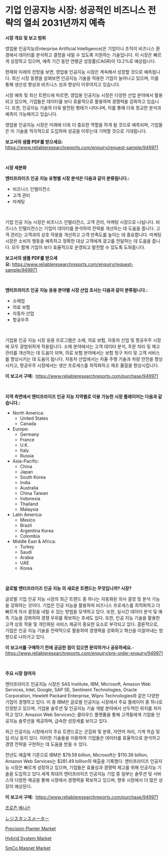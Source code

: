 <p><h1>기업 인공지능 시장: 성공적인 비즈니스 전략의 열쇠 2031년까지 예측</h1></p><p><strong>시장 개요 및 보고 범위</strong></p>
<p><p>영업용 인공지능(Enterprise Artificial Intelligence)은 기업이나 조직이 비즈니스 환경에서 데이터를 분석하고 결정을 내릴 수 있도록 지원하는 기술입니다. 이 시장은 빠르게 성장하고 있으며, 예측 기간 동안 연평균 성장률(CAGR)이 13.2%로 예상됩니다.</p><p>현재와 미래의 전망을 보면, 영업용 인공지능 시장은 계속해서 성장할 것으로 예측됩니다. 최신 시장 동향을 살펴보면 인공지능 기술을 적용한 기업이 늘어나고 있으며, 이를 통해 생산성 향상과 비즈니스 성과 향상이 이루어지고 있습니다. </p><p>시장 예측 및 최신 트렌드에 따르면, 영업용 인공지능 시장은 다양한 산업 분야에서 활용되고 있으며, 기업들은 데이터를 보다 효율적으로 활용하여 경쟁력을 강화하고 있습니다. 또한, 인공지능 기술의 더욱 발전된 형태가 나타나며, 이를 통해 더욱 정교한 분석과 예측이 가능해지고 있습니다. </p><p>영업용 인공지능 시장은 미래에 더욱 더 중요한 역할을 하게 될 것으로 예측되며, 기업들은 이 기술을 적극적으로 도입하여 성공을 이루는데 기여할 것으로 기대됩니다.</p></p>
<p><strong>보고서의 샘플 PDF를 받으세요:</strong> <a href="https://www.reliableresearchreports.com/enquiry/request-sample/949971">https://www.reliableresearchreports.com/enquiry/request-sample/949971</a></p>
<p>&nbsp;</p>
<p><strong>시장 세분화</strong></p>
<p><strong>엔터프라이즈 인공 지능 유형별 시장 분석은 다음과 같이 분류됩니다.:</strong></p>
<p><ul><li>비즈니스 인텔리전스</li><li>고객 관리</li><li>마케팅</li></ul></p>
<p>&nbsp;</p>
<p><p>기업 인공 지능 시장은 비즈니스 인텔리전스, 고객 관리, 마케팅 시장으로 나뉩니다. 비즈니스 인텔리전스는 기업이 데이터를 분석하여 전략을 개선하는 데 도움을 줍니다. 고객 관리는 고객과의 상호 작용을 개선하고 고객 만족도를 높이는 데 중요합니다. 마케팅 시장은 소비자 행동을 예측하고 정확한 대상 고객에게 광고를 전달하는 데 도움을 줍니다. 모두 함께 기업이 보다 효율적으로 운영되고 발전할 수 있도록 도와줍니다.</p></p>
<p><strong>보고서의 샘플 PDF를 받으세요:</strong>&nbsp;<a href="https://www.reliableresearchreports.com/enquiry/request-sample/949971">https://www.reliableresearchreports.com/enquiry/request-sample/949971</a></p>
<p>&nbsp;</p>
<p><strong> 엔터프라이즈 인공 지능 응용 분야별 시장 산업 조사는 다음과 같이 분류됩니다.:</strong></p>
<p><ul><li>소매업</li><li>의료 보험</li><li>자동차 산업</li><li>항공우주</li></ul></p>
<p>&nbsp;</p>
<p><p>기업용 인공 지능 시장 응용 프로그램은 소매, 의료 보험, 자동차 산업 및 항공우주 시장에 모두 광범위하게 적용됩니다. 소매 분야에서는 고객 데이터 분석, 주문 처리 및 재고 관리를 개선하는 데 도움이 되며, 의료 보험 분야에서는 보험 청구 처리 및 고객 서비스를 향상시키는 데 도움이 됩니다. 자동차 산업에서는 자율 주행 기술과 차량 안전을 향상시키고, 항공우주 시장에서는 생산 프로세스를 최적화하고 제조 품질을 향상시킵니다.</p></p>
<p><strong>이 보고서 구매:</strong>&nbsp; <a href="https://www.reliableresearchreports.com/purchase/949971">https://www.reliableresearchreports.com/purchase/949971</a></p>
<p>&nbsp;</p>
<p><strong>지역 측면에서 엔터프라이즈 인공 지능 지역별로 이용 가능한 시장 플레이어는 다음과 같습니다.:</strong></p>
<p><ul>
    <li>
        North America:
        <ul>
            <li>United States</li>
            <li>Canada</li>
        </ul>
    </li>
    <li>
        Europe:
        <ul>
            <li>Germany</li>
            <li>France</li>
            <li>U.K.</li>
            <li>Italy</li>
            <li>Russia</li>
        </ul>
    </li>
    <li>
        Asia-Pacific:
        <ul>
            <li>China</li>
            <li>Japan</li>
            <li>South Korea</li>
            <li>India</li>
            <li>Australia</li>
            <li>China Taiwan</li>
            <li>Indonesia</li>
            <li>Thailand</li>
            <li>Malaysia</li>
        </ul>
    </li>
    <li>
        Latin America:
        <ul>
            <li>Mexico</li>
            <li>Brazil</li>
            <li>Argentina Korea</li>
            <li>Colombia</li>
        </ul>
    </li>
    <li>
        Middle East & Africa:
        <ul>
            <li>Turkey</li>
            <li>Saudi</li>
            <li>Arabia</li>
            <li>UAE</li>
            <li>Korea</li>
        </ul>
    </li>
    </ul></p>
<p>&nbsp;</p>
<p><strong>글로벌 엔터프라이즈 인공 지능 의 새로운 트렌드는 무엇입니까? 시장?</strong></p>
<p><p>글로벌 기업 인공 지능 시장의 최근 트렌드 중 하나는 자동화된 의사 결정 및 분석 기능을 강화하는 것이다. 기업은 인공 지능을 활용하여 비즈니스 프로세스를 최적화하고 더 빠르게 의사 결정을 내릴 수 있는 방법을 모색하고 있다. 또한, 실시간 데이터 분석 및 예측 기능을 강화하여 경쟁 우위를 확보하는 추세도 있다. 또한, 인공 지능 기술을 활용한 고객 상호 작용 및 개인화된 서비스 제공이 중요한 요소로 부각되고 있다. 결론적으로, 기업은 인공 지능 기술을 전략적으로 활용하여 경쟁력을 강화하고 혁신을 이끌어내는 방향으로 나아가고 있다.</p></p>
<p><strong>이 보고서를 구매하기 전에 궁금한 점이 있으면 문의하거나 공유하세요.</strong>- <a href="https://www.reliableresearchreports.com/enquiry/pre-order-enquiry/949971">https://www.reliableresearchreports.com/enquiry/pre-order-enquiry/949971</a></p>
<p>&nbsp;</p>
<p><strong>주요 시장 참여자</strong></p>
<p><p>엔터프라이즈 인공지능 시장은 SAS Institute, IBM, Microsoft, Amazon Web Services, Intel, Google, SAP SE, Sentinent Technologies, Oracle Corporation, Hewlett Packard Enterprise, Wipro Technologies와 같은 다양한 기업이 경쟁하고 있다. 이 중 IBM은 글로벌 인공지능 시장에서 주요 플레이어 중 하나로 인정받고 있으며, 기업용 솔루션 및 인공지능 기술 개발 분야에서 선두적인 위치를 차지하고 있다. Amazon Web Services는 클라우드 플랫폼을 통해 고객들에게 기업용 인공지능 솔루션을 제공하며, 급속한 성장세를 보이고 있다.</p><p>최근 인공지능 시장에서의 주요 트렌드로는 군집화 및 분류, 자연어 처리, 기계 학습 및 딥 러닝 등이 있다. 이러한 기술들을 이용하여 기업들은 데이터를 효율적으로 분석하고 경영 전략을 구현하는 데 도움을 받을 수 있다.</p><p>전년도 매출액 기준으로 IBM은 $79.59 billion, Microsoft는 $110.36 billion, Amazon Web Services는 $281.49 billion의 매출을 기록했다. 엔터프라이즈 인공지능 시장은 빠르게 성장하고 있으며, 기업들은 효율성과 경쟁력 제고를 위해 인공지능 기술을 도입하고 있다.세계 최대의 엔터프라이즈 인공지능 기업 중 일부는 솔루션 및 서비스의 다양한 제공을 통해 시장에서 경쟁력을 확보하고 있으며, 향후 시장에서 더 많은 성장이 예상된다.</p></p>
<p><strong>이 보고서 구매:</strong>&nbsp;&nbsp;<a href="https://www.reliableresearchreports.com/purchase/949971">https://www.reliableresearchreports.com/purchase/949971</a></p>
<p><p><a href="https://github.com/lkwggful07722/Market-Research-Report-List-1/blob/main/36467679795.md">프로즌 베니슨</a></p><p><a href="https://github.com/mathieurico66/Market-Research-Report-List-1/blob/main/358766210638.md">レジスタンスメーター</a></p><p><a href="https://view.publitas.com/reportprime-1/precision-planter-market-size-growth-outlook-from-2024-to-2031-projecting-at-markets-trends-analysis-by-application-regional-outlook-and-revenue/">Precision Planter Market</a></p><p><a href="https://issuu.com/reportprime-2/docs/hybrid-system-market-size-2030.pptx">Hybrid System Market</a></p><p><a href="https://pretty-mail-caf.notion.site/SmCo-Magnet-Market-Research-Report-Provides-Critical-Insights-that-can-help-Shape-Business-Developme-3e0744fb7ed24dc09b4417051b63e1bc">SmCo Magnet Market</a></p></p>

